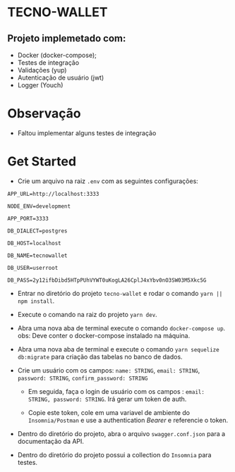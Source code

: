 # TECNO-WALLET

## Projeto implemetado com:

- Docker (docker-compose);
- Testes de integração
- Validações (yup)
- Autenticação de usuário (jwt)
- Logger (Youch)

# Observação

- Faltou implementar alguns testes de integração

# Get Started

- Crie um arquivo na raiz `.env` com as seguintes configurações:

`APP_URL=http://localhost:3333`

`NODE_ENV=development`

`APP_PORT=3333`

`DB_DIALECT=postgres`

`DB_HOST=localhost`

`DB_NAME=tecnowallet`

`DB_USER=userroot`

`DB_PASS=2y12ifbDibd5HTpPUhVYWT0uKogLA26CplJ4xYbv0nO3SW03M5Xkc5G`

- Entrar no diretório do projeto `tecno-wallet` e rodar o comando `yarn || npm install`.

- Execute o comando na raiz do projeto `yarn dev`.

- Abra uma nova aba de terminal execute o comando `docker-compose up`. obs: Deve conter o docker-compose instalado na máquina.

- Abra uma nova aba de terminal e execute o comando `yarn sequelize db:migrate` para criação das tabelas no banco de dados.

* Crie um usuário com os campos:
  `name: STRING`,
  `email: STRING`,
  `password: STRING`,
  `confirm_password: STRING`

  - Em seguida, faça o login de usuário com os campos :
    `email: STRING, password: STRING`. Irá gerar um token de auth.

  - Copie este token, cole em uma variavel de ambiente do `Insomnia/Postman` e use a authentication _Bearer_ e referencie o token.

* Dentro do diretório do projeto, abra o arquivo `swagger.conf.json` para a documentação da API.

* Dentro do diretório do projeto possui a collection do `Insomnia` para testes.
